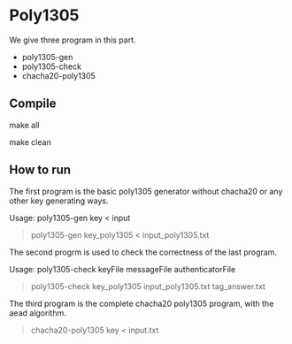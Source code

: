 # Poly1305

We give three program in this part.

* poly1305-gen
* poly1305-check
* chacha20-poly1305

## Compile

make all

make clean

## How to run

The first program is the basic poly1305 generator without chacha20 or any other key generating ways.

Usage: poly1305-gen key < input

> poly1305-gen key_poly1305 < input_poly1305.txt

The second progrm is used to check the correctness of the last program.

Usage: poly1305-check keyFile messageFile authenticatorFile

> poly1305-check key_poly1305 input_poly1305.txt tag_answer.txt

The third program is the complete chacha20 poly1305 program, with the aead algorithm.

> chacha20-poly1305 key < input.txt






